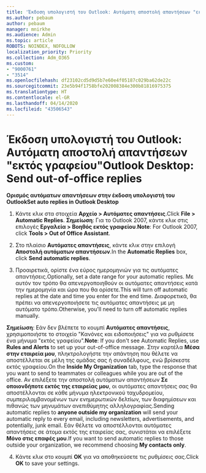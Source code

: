```yaml
---
title: 'Έκδοση υπολογιστή του Outlook: Αυτόματη αποστολή απαντήσεων "εκτός γραφείου"'
ms.author: pebaum
author: pebaum
manager: mnirkhe
ms.audience: Admin
ms.topic: article
ROBOTS: NOINDEX, NOFOLLOW
localization_priority: Priority
ms.collection: Adm_O365
ms.custom:
- "9000761"
- "3514"
ms.openlocfilehash: df23102cd5d9d5b7e60e4f05187c029ba62de22c
ms.sourcegitcommit: 23e5b94f1758bfe202008384e300b81816975375
ms.translationtype: HT
ms.contentlocale: el-GR
ms.lasthandoff: 04/14/2020
ms.locfileid: "43506543"
---
```

# <a name="outlook-desktop-send-out-of-office-replies"></a><span data-ttu-id="dcfc6-102">Έκδοση υπολογιστή του Outlook: Αυτόματη αποστολή απαντήσεων "εκτός γραφείου"</span><span class="sxs-lookup"><span data-stu-id="dcfc6-102">Outlook Desktop: Send out-of-office replies</span></span>

<span data-ttu-id="dcfc6-103">**Ορισμός αυτόματων απαντήσεων στην έκδοση υπολογιστή του Outlook**</span><span class="sxs-lookup"><span data-stu-id="dcfc6-103">**Set auto replies in Outlook Desktop**</span></span>

1. <span data-ttu-id="dcfc6-104">Κάντε κλικ στα στοιχεία **Αρχείο > Αυτόματες απαντήσεις**.</span><span class="sxs-lookup"><span data-stu-id="dcfc6-104">Click **File > Automatic Replies**.</span></span> <span data-ttu-id="dcfc6-105">**Σημείωση**: Για το Outlook 2007, κάντε κλικ στις επιλογές **Εργαλεία > Βοηθός εκτός γραφείου**.</span><span class="sxs-lookup"><span data-stu-id="dcfc6-105">**Note**: For Outlook 2007, click **Tools > Out of Office Assistant**.</span></span>

2. <span data-ttu-id="dcfc6-106">Στο πλαίσιο **Αυτόματες απαντήσεις**, κάντε κλικ στην επιλογή **Αποστολή αυτόματων απαντήσεων**.</span><span class="sxs-lookup"><span data-stu-id="dcfc6-106">In the **Automatic Replies** box, click **Send automatic replies**.</span></span>

3. <span data-ttu-id="dcfc6-107">Προαιρετικά, ορίστε ένα εύρος ημερομηνιών για τις αυτόματες απαντήσεις.</span><span class="sxs-lookup"><span data-stu-id="dcfc6-107">Optionally, set a date range for your automatic replies.</span></span> <span data-ttu-id="dcfc6-108">Με αυτόν τον τρόπο θα απενεργοποιηθούν οι αυτόματες απαντήσεις κατά την ημερομηνία και ώρα που θα ορίσετε.</span><span class="sxs-lookup"><span data-stu-id="dcfc6-108">This will turn off automatic replies at the date and time you enter for the end time.</span></span> <span data-ttu-id="dcfc6-109">Διαφορετικά, θα πρέπει να απενεργοποιήσετε τις αυτόματες απαντήσεις με μη αυτόματο τρόπο.</span><span class="sxs-lookup"><span data-stu-id="dcfc6-109">Otherwise, you'll need to turn off automatic replies manually.</span></span>

<span data-ttu-id="dcfc6-110">**Σημείωση**: Εάν δεν βλέπετε το κουμπί **Αυτόματες απαντήσεις**, χρησιμοποιήστε το στοιχείο "Κανόνες και ειδοποιήσεις" για να ρυθμίσετε ένα μήνυμα "εκτός γραφείου".</span><span class="sxs-lookup"><span data-stu-id="dcfc6-110">**Note**: If you don't see Automatic Replies, use **Rules and Alerts** to set up your out-of-office message.</span></span> <span data-ttu-id="dcfc6-111">Στην καρτέλα **Μέσα στην εταιρεία μου**, πληκτρολογήστε την απάντηση που θέλετε να αποστέλλεται σε μέλη της ομάδας σας ή συναδέλφους, ενώ βρίσκεστε εκτός γραφείου.</span><span class="sxs-lookup"><span data-stu-id="dcfc6-111">On the **Inside My Organization** tab, type the response that you want to send to teammates or colleagues while you are out of the office.</span></span> <span data-ttu-id="dcfc6-112">Αν επιλέξετε την αποστολή αυτόματων απαντήσεων **Σε οποιονδήποτε εκτός της εταιρείας μου**, οι αυτόματες απαντήσεις σας θα αποστέλλονται σε κάθε μήνυμα ηλεκτρονικού ταχυδρομείου, συμπεριλαμβανομένων των ενημερωτικών δελτίων, των διαφημίσεων και πιθανώς των μηνυμάτων ανεπιθύμητης αλληλογραφίας.</span><span class="sxs-lookup"><span data-stu-id="dcfc6-112">Sending automatic replies to **anyone outside my organization** will send your automatic reply to every email, including newsletters, advertisements, and potentially, junk email.</span></span> <span data-ttu-id="dcfc6-113">Εάν θέλετε να αποστέλλονται αυτόματες απαντήσεις σε άτομα εκτός της εταιρείας σας, συνιστάται να επιλέξετε **Μόνο στις επαφές μου**.</span><span class="sxs-lookup"><span data-stu-id="dcfc6-113">If you want to send automatic replies to those outside your organization, we recommend choosing **My contacts only**.</span></span>

4. <span data-ttu-id="dcfc6-114">Κάντε κλικ στο κουμπί **ΟΚ** για να αποθηκεύσετε τις ρυθμίσεις σας.</span><span class="sxs-lookup"><span data-stu-id="dcfc6-114">Click **OK** to save your settings.</span></span>

